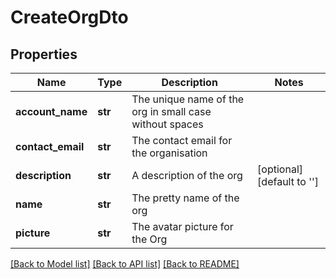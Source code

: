 # CreateOrgDto

## Properties
Name | Type | Description | Notes
------------ | ------------- | ------------- | -------------
**account_name** | **str** | The unique name of the org in small case without spaces | 
**contact_email** | **str** | The contact email for the organisation | 
**description** | **str** | A description of the org | [optional] [default to '']
**name** | **str** | The pretty name of the org | 
**picture** | **str** | The avatar picture for the Org | 

[[Back to Model list]](../README.md#documentation-for-models) [[Back to API list]](../README.md#documentation-for-api-endpoints) [[Back to README]](../README.md)


